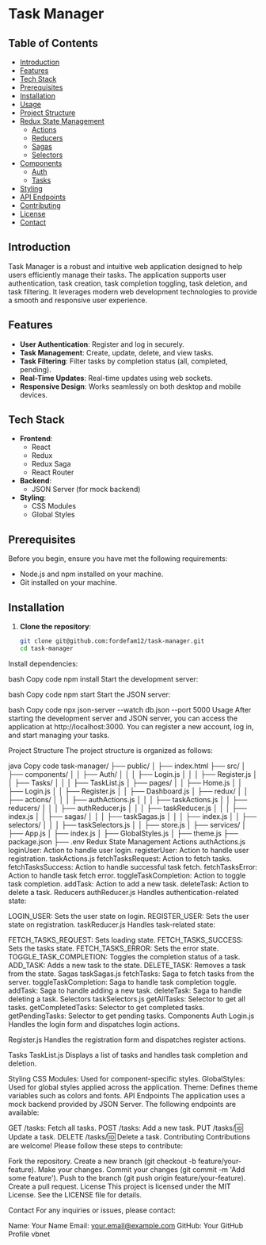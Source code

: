 # Task Manager

## Table of Contents

- [Introduction](#introduction)
- [Features](#features)
- [Tech Stack](#tech-stack)
- [Prerequisites](#prerequisites)
- [Installation](#installation)
- [Usage](#usage)
- [Project Structure](#project-structure)
- [Redux State Management](#redux-state-management)
  - [Actions](#actions)
  - [Reducers](#reducers)
  - [Sagas](#sagas)
  - [Selectors](#selectors)
- [Components](#components)
  - [Auth](#auth)
  - [Tasks](#tasks)
- [Styling](#styling)
- [API Endpoints](#api-endpoints)
- [Contributing](#contributing)
- [License](#license)
- [Contact](#contact)

## Introduction

Task Manager is a robust and intuitive web application designed to help users efficiently manage their tasks. The application supports user authentication, task creation, task completion toggling, task deletion, and task filtering. It leverages modern web development technologies to provide a smooth and responsive user experience.

## Features

- **User Authentication**: Register and log in securely.
- **Task Management**: Create, update, delete, and view tasks.
- **Task Filtering**: Filter tasks by completion status (all, completed, pending).
- **Real-Time Updates**: Real-time updates using web sockets.
- **Responsive Design**: Works seamlessly on both desktop and mobile devices.

## Tech Stack

- **Frontend**:
  - React
  - Redux
  - Redux Saga
  - React Router
- **Backend**:
  - JSON Server (for mock backend)
- **Styling**:
  - CSS Modules
  - Global Styles

## Prerequisites

Before you begin, ensure you have met the following requirements:

- Node.js and npm installed on your machine.
- Git installed on your machine.

## Installation

1. **Clone the repository**:
   ```bash
   git clone git@github.com:fordefam12/task-manager.git
   cd task-manager
Install dependencies:

bash
Copy code
npm install
Start the development server:

bash
Copy code
npm start
Start the JSON server:

bash
Copy code
npx json-server --watch db.json --port 5000
Usage
After starting the development server and JSON server, you can access the application at http://localhost:3000. You can register a new account, log in, and start managing your tasks.

Project Structure
The project structure is organized as follows:

java
Copy code
task-manager/
├── public/
│   ├── index.html
├── src/
│   ├── components/
│   │   ├── Auth/
│   │   │   ├── Login.js
│   │   │   ├── Register.js
│   │   ├── Tasks/
│   │   │   ├── TaskList.js
│   ├── pages/
│   │   ├── Home.js
│   │   ├── Login.js
│   │   ├── Register.js
│   │   ├── Dashboard.js
│   ├── redux/
│   │   ├── actions/
│   │   │   ├── authActions.js
│   │   │   ├── taskActions.js
│   │   ├── reducers/
│   │   │   ├── authReducer.js
│   │   │   ├── taskReducer.js
│   │   │   ├── index.js
│   │   ├── sagas/
│   │   │   ├── taskSagas.js
│   │   │   ├── index.js
│   │   ├── selectors/
│   │   │   ├── taskSelectors.js
│   │   ├── store.js
│   ├── services/
│   ├── App.js
│   ├── index.js
│   ├── GlobalStyles.js
│   ├── theme.js
├── package.json
├── .env
Redux State Management
Actions
authActions.js
loginUser: Action to handle user login.
registerUser: Action to handle user registration.
taskActions.js
fetchTasksRequest: Action to fetch tasks.
fetchTasksSuccess: Action to handle successful task fetch.
fetchTasksError: Action to handle task fetch error.
toggleTaskCompletion: Action to toggle task completion.
addTask: Action to add a new task.
deleteTask: Action to delete a task.
Reducers
authReducer.js
Handles authentication-related state:

LOGIN_USER: Sets the user state on login.
REGISTER_USER: Sets the user state on registration.
taskReducer.js
Handles task-related state:

FETCH_TASKS_REQUEST: Sets loading state.
FETCH_TASKS_SUCCESS: Sets the tasks state.
FETCH_TASKS_ERROR: Sets the error state.
TOGGLE_TASK_COMPLETION: Toggles the completion status of a task.
ADD_TASK: Adds a new task to the state.
DELETE_TASK: Removes a task from the state.
Sagas
taskSagas.js
fetchTasks: Saga to fetch tasks from the server.
toggleTaskCompletion: Saga to handle task completion toggle.
addTask: Saga to handle adding a new task.
deleteTask: Saga to handle deleting a task.
Selectors
taskSelectors.js
getAllTasks: Selector to get all tasks.
getCompletedTasks: Selector to get completed tasks.
getPendingTasks: Selector to get pending tasks.
Components
Auth
Login.js
Handles the login form and dispatches login actions.

Register.js
Handles the registration form and dispatches register actions.

Tasks
TaskList.js
Displays a list of tasks and handles task completion and deletion.

Styling
CSS Modules: Used for component-specific styles.
GlobalStyles: Used for global styles applied across the application.
Theme: Defines theme variables such as colors and fonts.
API Endpoints
The application uses a mock backend provided by JSON Server. The following endpoints are available:

GET /tasks: Fetch all tasks.
POST /tasks: Add a new task.
PUT /tasks/:id: Update a task.
DELETE /tasks/:id: Delete a task.
Contributing
Contributions are welcome! Please follow these steps to contribute:

Fork the repository.
Create a new branch (git checkout -b feature/your-feature).
Make your changes.
Commit your changes (git commit -m 'Add some feature').
Push to the branch (git push origin feature/your-feature).
Create a pull request.
License
This project is licensed under the MIT License. See the LICENSE file for details.

Contact
For any inquiries or issues, please contact:

Name: Your Name
Email: your.email@example.com
GitHub: Your GitHub Profile
vbnet
